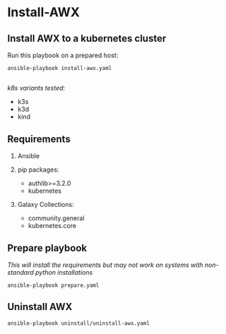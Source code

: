# Install-AWX

## Install AWX to a kubernetes cluster

Run this playbook on a prepared host:

`ansible-playbook install-awx.yaml`
##


_k8s variants tested_:
- k3s
- k3d
- kind

## Requirements
1. Ansible
2. pip packages: 
    - authlib>=3.2.0
    - kubernetes
    
3. Galaxy Collections:
    - community.general 
    - kubernetes.core

## Prepare playbook 
_This will install the requirements but may not work on systems with non-standard python installations_

`ansible-playbook prepare.yaml`

## Uninstall AWX

`ansible-playbook uninstall/uninstall-awx.yaml`
